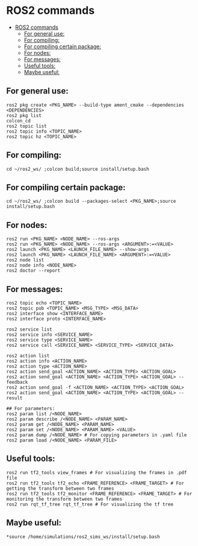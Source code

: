 # ROS2 commands

- [ROS2 commands](#ros2-commands)
  - [For general use:](#for-general-use)
  - [For compiling:](#for-compiling)
  - [For compiling certain package:](#for-compiling-certain-package)
  - [For nodes:](#for-nodes)
  - [For messages:](#for-messages)
  - [Useful tools:](#useful-tools)
  - [Maybe useful:](#maybe-useful)

## For general use:
```
ros2 pkg create <PKG_NAME> --build-type ament_cmake --dependencies <DEPENDENCIES>
ros2 pkg list
colcon_cd
ros2 topic list
ros2 topic info <TOPIC_NAME>
ros2 topic hz <TOPIC_NAME>
```

## For compiling:
```
cd ~/ros2_ws/ ;colcon build;source install/setup.bash
```

## For compiling certain package:
```
cd ~/ros2_ws/ ;colcon build --packages-select <PKG_NAME>;source install/setup.bash
```

## For nodes:
```
ros2 run <PKG_NAME> <NODE_NAME> --ros-args
ros2 run <PKG_NAME> <NODE_NAME> --ros-args <ARGUMENT>:=<VALUE>
ros2 launch <PKG_NAME> <LAUNCH_FILE_NAME> --show-args
ros2 launch <PKG_NAME> <LAUNCH_FILE_NAME> <ARGUMENT>:=<VALUE>
ros2 node list
ros2 node info <NODE_NAME>
ros2 doctor --report
```

## For messages:
```
ros2 topic echo <TOPIC_NAME>
ros2 topic pub <TOPIC_NAME> <MSG_TYPE> <MSG_DATA>
ros2 interface show <INTERFACE_NAME>
ros2 interface proto <INTERFACE_NAME>

ros2 service list
ros2 service info <SERVICE_NAME>
ros2 service type <SERVICE_NAME>
ros2 service call <SERVICE_NAME> <SERVICE_TYPE> <SERVICE_DATA>

ros2 action list
ros2 action info <ACTION_NAME>
ros2 action type <ACTION_NAME>
ros2 action send_goal <ACTION_NAME> <ACTION_TYPE> <ACTION_GOAL>
ros2 action send_goal <ACTION_NAME> <ACTION_TYPE> <ACTION_GOAL> --feedback
ros2 action send_goal -f <ACTION_NAME> <ACTION_TYPE> <ACTION_GOAL>
ros2 action send_goal <ACTION_NAME> <ACTION_TYPE> <ACTION_GOAL> --result

## For parameters:
ros2 param list /<NODE_NAME>
ros2 param describe /<NODE_NAME> <PARAM_NAME>
ros2 param get /<NODE_NAME> <PARAM_NAME>
ros2 param set /<NODE_NAME> <PARAM_NAME> <VALUE>
ros2 param dump /<NODE_NAME> # For copying parameters in .yaml file
ros2 param load /<NODE_NAME> <PARAM_FILE>
```

## Useful tools:
```
ros2 run tf2_tools view_frames # For visualizing the frames in .pdf file
ros2 run tf2_tools tf2_echo <FRAME_REFERENCE> <FRAME_TARGET> # For getting the transform between two frames
ros2 run tf2_tools tf2_monitor <FRAME_REFERENCE> <FRAME_TARGET> # For monitoring the transform between two frames
ros2 run rqt_tf_tree rqt_tf_tree # For visualizing the tf tree
```

## Maybe useful:
```
*source /home/simulations/ros2_sims_ws/install/setup.bash
```
